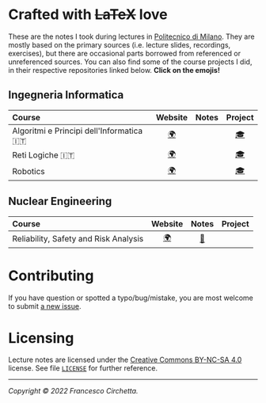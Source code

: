 # Crafted with ~~LaTeX~~ love

These are the notes I took during lectures in [Politecnico di Milano][polimi]. They
are mostly based on the primary sources (i.e. lecture slides, recordings,
exercises), but there are occasional parts borrowed from referenced or
unreferenced sources. You can also find some of the course projects I did, in
their respective repositories linked below. **Click on the emojis!**

## Ingegneria Informatica

| Course | Website | Notes | Project |
| :- | :-: | :-: | :-: |
| Algoritmi e Principi dell'Informatica :it: | [:earth_africa:][api-link] | | [:mortar_board:][api-proj] |
| Reti Logiche :it: | [:earth_africa:][retilogiche-link] | | [:mortar_board:][retilogiche-proj] |
| Robotics | [:earth_africa:][robotics-link] | | [:mortar_board:][robotics-proj] |

## Nuclear Engineering

| Course | Website | Notes | Project |
| :- | :-: | :-: | :-: |
| Reliability, Safety and Risk Analysis | [:earth_africa:][rsra-link] | [:closed_book:][rsra-tex] | |

# Contributing

If you have question or spotted a typo/bug/mistake, you are most welcome to
submit [a new issue][new-issue].

# Licensing

Lecture notes are licensed under the
[Creative Commons BY-NC-SA 4.0](https://creativecommons.org/licenses/by-nc-sa/4.0/)
license. See file [`LICENSE`][license-url] for further reference.

---

*Copyright &copy; 2022 Francesco Circhetta.*

 [polimi]: https://polimi.it

 [api-link]: https://www11.ceda.polimi.it/schedaincarico/schedaincarico/controller/scheda_pubblica/SchedaPublic.do?&evn_default=evento&c_classe=645738&polij_device_category=DESKTOP&__pj0=0&__pj1=5ad1c96a5947e92eab28395ec5fb3feb
 [api-proj]: https://github.com/nuclearforg/api

 [retilogiche-link]: https://www4.ceda.polimi.it/manifesti/manifesti/controller/ManifestoPublic.do?EVN_DETTAGLIO_RIGA_MANIFESTO=evento&aa=2017&k_cf=225&k_corso_la=358&k_indir=II3&codDescr=051228&lang=IT&semestre=1&anno_corso=3&idItemOfferta=133688&idRiga=221823
 [retilogiche-proj]: https://github.com/nuclearforg/reti-logiche

 [robotics-link]: https://www11.ceda.polimi.it/schedaincarico/schedaincarico/controller/scheda_pubblica/SchedaPublic.do?&evn_default=evento&c_classe=667653&__pj0=0&__pj1=65445b4a0468d54ae55ee95bd3217623
 [robotics-proj]: https://github.com/nuclearforg/robotics

 [rsra-link]: https://www4.ceda.polimi.it/manifesti/manifesti/controller/ManifestoPublic.do?EVN_DETTAGLIO_RIGA_MANIFESTO=evento&aa=2021&k_cf=225&k_corso_la=478&k_indir=X2A&codDescr=054649&lang=IT&semestre=2&anno_corso=1&idItemOfferta=155225&idRiga=268350
 [rsra-tex]: /courses/rsra/rsra.pdf

 [new-issue]: https://github.com/nuclearforg/lecture-notes/issues/new

 [license-url]: /LICENSE
